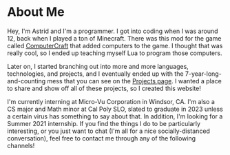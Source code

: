 # About Me

Hey, I'm Astrid and I'm a programmer. I got into coding when I was around 12, back when I played a ton of Minecraft. There was this mod for the game called [ComputerCraft](http://www.computercraft.info/) that added computers to the game. I thought that was really cool, so I ended up teaching myself Lua to program those computers.

Later on, I started branching out into more and more languages, technologies, and projects, and I eventually ended up with the 7-year-long-and-counting mess that you can see on the [Projects page](/projects). I wanted a place to share and show off all of these projects, so I created this website!

I'm currently interning at Micro-Vu Corporation in Windsor, CA. I'm also a CS major and Math minor at Cal Poly SLO, slated to graduate in 2023 unless a certain virus has something to say about that. In addition, I'm looking for a Summer 2021 internship. If you find the things I do to be particularly interesting, or you just want to chat (I'm all for a nice socially-distanced conversation), feel free to contact me through any of the following channels!
